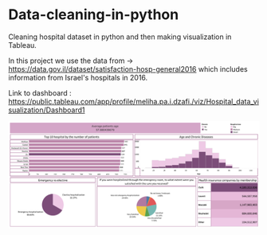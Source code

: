 # Data-cleaning-in-python
Cleaning hospital dataset in python and then making visualization in Tableau.

In this project we use the data from -> https://data.gov.il/dataset/satisfaction-hosp-general2016 which includes information from Israel's hospitals in 2016. 

Link to dashboard : https://public.tableau.com/app/profile/meliha.pa.i.dzafi./viz/Hospital_data_visualization/Dashboard1

![My Image](slika.png)


